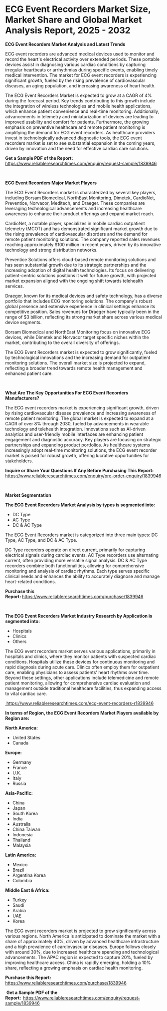 <p><h1>ECG Event Recorders Market Size, Market Share and Global Market Analysis Report, 2025 - 2032</h1></p><p><strong>ECG Event Recorders Market Analysis and Latest Trends</strong></p>
<p><p>ECG event recorders are advanced medical devices used to monitor and record the heart's electrical activity over extended periods. These portable devices assist in diagnosing various cardiac conditions by capturing irregular heartbeats or arrhythmias during specific events, enabling timely medical intervention. The market for ECG event recorders is experiencing significant growth, fueled by the rising prevalence of cardiovascular diseases, an aging population, and increasing awareness of heart health.</p><p>The ECG Event Recorders Market is expected to grow at a CAGR of 4% during the forecast period. Key trends contributing to this growth include the integration of wireless technologies and mobile health applications, which enhance patient convenience and real-time monitoring. Additionally, advancements in telemetry and miniaturization of devices are leading to improved usability and comfort for patients. Furthermore, the growing emphasis on preventive healthcare and remote patient monitoring is amplifying the demand for ECG event recorders. As healthcare providers invest in technologically advanced diagnostic tools, the ECG event recorders market is set to see substantial expansion in the coming years, driven by innovation and the need for effective cardiac care solutions.</p></p>
<p><strong>Get a Sample PDF of the Report:&nbsp;</strong> <a href="https://www.reliableresearchtimes.com/enquiry/request-sample/1839946?utm_campaign=3273&utm_medium=2&utm_source=Github&utm_content=ia&utm_term=14042025&utm_id=ecg-event-recorders">https://www.reliableresearchtimes.com/enquiry/request-sample/1839946</a></p>
<p>&nbsp;</p>
<p><strong>ECG Event Recorders Major Market Players</strong></p>
<p><p>The ECG Event Recorders market is characterized by several key players, including Borsam Biomedical, NorthEast Monitoring, Dimetek, CardioNet, Preventice, Norvacor, Meditech, and Draeger. These companies are leveraging technological advancements and increasing healthcare awareness to enhance their product offerings and expand market reach.</p><p>CardioNet, a notable player, specializes in mobile cardiac outpatient telemetry (MCOT) and has demonstrated significant market growth due to the rising prevalence of cardiovascular disorders and the demand for remote patient monitoring solutions. The company reported sales revenues reaching approximately $100 million in recent years, driven by its innovative technology and strong distribution networks.</p><p>Preventice Solutions offers cloud-based remote monitoring solutions and has seen substantial growth due to its strategic partnerships and the increasing adoption of digital health technologies. Its focus on delivering patient-centric solutions positions it well for future growth, with projected market expansion aligned with the ongoing shift towards telehealth services.</p><p>Draeger, known for its medical devices and safety technology, has a diverse portfolio that includes ECG monitoring solutions. The company's robust global presence and extensive experience in clinical settings enhance its competitive position. Sales revenues for Draeger have typically been in the range of $3 billion, reflecting its strong market share across various medical device segments.</p><p>Borsam Biomedical and NorthEast Monitoring focus on innovative ECG devices, while Dimetek and Norvacor target specific niches within the market, contributing to the overall diversity of offerings.</p><p>The ECG Event Recorders market is expected to grow significantly, fueled by technological innovations and the increasing demand for outpatient monitoring solutions. The overall market size is projected to expand, reflecting a broader trend towards remote health management and enhanced patient care.</p></p>
<p>&nbsp;</p>
<p><strong>What Are The Key Opportunities For ECG Event Recorders Manufacturers?</strong></p>
<p><p>The ECG event recorders market is experiencing significant growth, driven by rising cardiovascular disease prevalence and increasing awareness of remote patient monitoring. The global market is expected to expand at a CAGR of over 8% through 2030, fueled by advancements in wearable technology and telehealth integration. Innovations such as AI-driven analytics and user-friendly mobile interfaces are enhancing patient engagement and diagnostic accuracy. Key players are focusing on strategic partnerships and expanding product portfolios. As healthcare systems increasingly adopt real-time monitoring solutions, the ECG event recorder market is poised for robust growth, offering lucrative opportunities for stakeholders.</p></p>
<p><strong>Inquire or Share Your Questions If Any Before Purchasing This Report:</strong> <a href="https://www.reliableresearchtimes.com/enquiry/pre-order-enquiry/1839946?utm_campaign=3273&utm_medium=2&utm_source=Github&utm_content=ia&utm_term=14042025&utm_id=ecg-event-recorders">https://www.reliableresearchtimes.com/enquiry/pre-order-enquiry/1839946</a></p>
<p>&nbsp;</p>
<p><strong>Market Segmentation</strong></p>
<p><strong>The ECG Event Recorders Market Analysis by types is segmented into:</strong></p>
<p><ul><li>DC Type</li><li>AC Type</li><li>DC & AC Type</li></ul></p>
<p><p>The ECG Event Recorders market is categorized into three main types: DC Type, AC Type, and DC & AC Type. </p><p>DC Type recorders operate on direct current, primarily for capturing electrical signals during cardiac events. AC Type recorders use alternating current, often providing more versatile signal analysis. DC & AC Type recorders combine both functionalities, allowing for comprehensive monitoring and analysis of cardiac rhythms. Each type serves specific clinical needs and enhances the ability to accurately diagnose and manage heart-related conditions.</p></p>
<p><strong>Purchase this Report:&nbsp;</strong><a href="https://www.reliableresearchtimes.com/purchase/1839946?utm_campaign=3273&utm_medium=2&utm_source=Github&utm_content=ia&utm_term=14042025&utm_id=ecg-event-recorders">https://www.reliableresearchtimes.com/purchase/1839946</a></p>
<p>&nbsp;</p>
<p><strong>The ECG Event Recorders Market Industry Research by Application is segmented into:</strong></p>
<p><ul><li>Hospitals</li><li>Clinics</li><li>Others</li></ul></p>
<p><p>The ECG event recorders market serves various applications, primarily in hospitals and clinics, where they monitor patients with suspected cardiac conditions. Hospitals utilize these devices for continuous monitoring and rapid diagnosis during acute care. Clinics often employ them for outpatient care, enabling physicians to assess patients' heart rhythms over time. Beyond these settings, other applications include telemedicine and remote patient monitoring, allowing for comprehensive cardiac evaluation and management outside traditional healthcare facilities, thus expanding access to vital cardiac care.</p></p>
<p><a href="https://www.reliableresearchtimes.com/ecg-event-recorders-r1839946?utm_campaign=3273&utm_medium=2&utm_source=Github&utm_content=ia&utm_term=14042025&utm_id=ecg-event-recorders">&nbsp;https://www.reliableresearchtimes.com/ecg-event-recorders-r1839946</a></p>
<p><strong>In terms of Region, the ECG Event Recorders Market Players available by Region are:</strong></p>
<p>
    <p> <strong> North America: </strong>
        <ul>
            <li>United States</li>
            <li>Canada</li>
        </ul>
        </p> 
    <p> <strong> Europe: </strong>
        <ul>
            <li>Germany</li>
            <li>France</li>
            <li>U.K.</li>
            <li>Italy</li>
            <li>Russia</li>
        </ul>
        </p> 
    <p> <strong> Asia-Pacific: </strong>
        <ul>
            <li>China</li>
            <li>Japan</li>
            <li>South Korea</li>
            <li>India</li>
            <li>Australia</li>
            <li>China Taiwan</li>
            <li>Indonesia</li>
            <li>Thailand</li>
            <li>Malaysia</li>
        </ul>
        </p> 
    <p> <strong> Latin America: </strong>
        <ul>
            <li>Mexico</li>
            <li>Brazil</li>
            <li>Argentina Korea</li>
            <li>Colombia</li>
        </ul>
        </p> 
    <p> <strong> Middle East & Africa: </strong>
        <ul>
            <li>Turkey</li>
            <li>Saudi</li>
            <li>Arabia</li>
            <li>UAE</li>
            <li>Korea</li>
        </ul>
    </p>
    </p>
<p><p>The ECG event recorders market is projected to grow significantly across various regions. North America is anticipated to dominate the market with a share of approximately 40%, driven by advanced healthcare infrastructure and a high prevalence of cardiovascular diseases. Europe follows closely with around 30%, due to increased healthcare spending and technological advancements. The APAC region is expected to capture 20%, fueled by improving healthcare access. China is rapidly emerging, holding a 10% share, reflecting a growing emphasis on cardiac health monitoring.</p></p>
<p><strong>Purchase this Report: </strong><a href="https://www.reliableresearchtimes.com/purchase/1839946?utm_campaign=3273&utm_medium=2&utm_source=Github&utm_content=ia&utm_term=14042025&utm_id=ecg-event-recorders">https://www.reliableresearchtimes.com/purchase/1839946</a></p>
<p>&nbsp;<strong>Get a Sample PDF of the Report:&nbsp;&nbsp;</strong><a href="https://www.reliableresearchtimes.com/enquiry/request-sample/1839946?utm_campaign=3273&utm_medium=2&utm_source=Github&utm_content=ia&utm_term=14042025&utm_id=ecg-event-recorders">https://www.reliableresearchtimes.com/enquiry/request-sample/1839946</a></p>
<p><strong></strong></p>
<p><p></p><p></p><p></p></p>